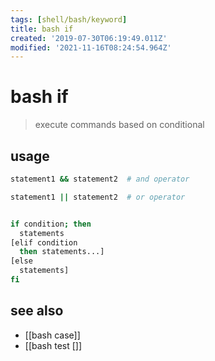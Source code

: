```yaml
---
tags: [shell/bash/keyword]
title: bash if
created: '2019-07-30T06:19:49.011Z'
modified: '2021-11-16T08:24:54.964Z'
---
```


# bash if

> execute commands based on conditional

## usage

```sh
statement1 && statement2  # and operator

statement1 || statement2  # or operator


if condition; then
  statements
[elif condition
  then statements...]
[else
  statements]
fi
```

## see also

- [[bash case]]
- [[bash test []]
